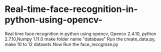 # Real-time-face-recognition-in-python-using-opencv-
Real time face recognition in python using opencv, Opencv 2.4.10, python 2.7.10,Numpy 1.11.0
make folder name "database" 
Run the create_data.py, make 10 to 12 datasets
Now Run the face_recognize.py 

